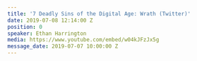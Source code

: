 ```yaml
---
title: '7 Deadly Sins of the Digital Age: Wrath (Twitter)'
date: 2019-07-08 12:14:00 Z
position: 0
speaker: Ethan Harrington
media: https://www.youtube.com/embed/w04kJFzJx5g
message_date: 2019-07-07 10:00:00 Z
---
```


